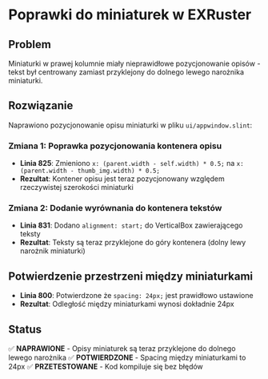# Poprawki do miniaturek w EXRuster

## Problem

Miniaturki w prawej kolumnie miały nieprawidłowe pozycjonowanie opisów - tekst był centrowany zamiast przyklejony do dolnego lewego narożnika miniaturki.

## Rozwiązanie

Naprawiono pozycjonowanie opisu miniaturki w pliku `ui/appwindow.slint`:

### Zmiana 1: Poprawka pozycjonowania kontenera opisu

- **Linia 825**: Zmieniono `x: (parent.width - self.width) * 0.5;` na `x: (parent.width - thumb_img.width) * 0.5;`
- **Rezultat**: Kontener opisu jest teraz pozycjonowany względem rzeczywistej szerokości miniaturki

### Zmiana 2: Dodanie wyrównania do kontenera tekstów

- **Linia 831**: Dodano `alignment: start;` do VerticalBox zawierającego teksty
- **Rezultat**: Teksty są teraz przyklejone do góry kontenera (dolny lewy narożnik miniaturki)

## Potwierdzenie przestrzeni między miniaturkami

- **Linia 800**: Potwierdzone że `spacing: 24px;` jest prawidłowo ustawione
- **Rezultat**: Odległość między miniaturkami wynosi dokładnie 24px

## Status

✅ **NAPRAWIONE** - Opisy miniaturek są teraz przyklejone do dolnego lewego narożnika
✅ **POTWIERDZONE** - Spacing między miniaturkami to 24px
✅ **PRZETESTOWANE** - Kod kompiluje się bez błędów
